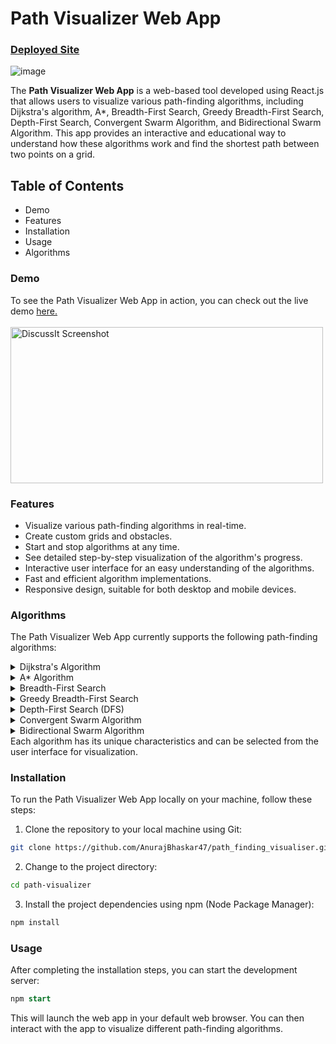# Path Visualizer Web App

### [Deployed Site](https://graphpathvisualiser.netlify.app/) 

![image](https://github.com/AnurajBhaskar47/path_finding_visualiser/assets/97795939/a9023feb-0024-4992-9d4b-77fd246facd9)

The **Path Visualizer Web App** is a web-based tool developed using React.js that allows users to visualize various path-finding algorithms, including Dijkstra's algorithm, A*, Breadth-First Search, Greedy Breadth-First Search, Depth-First Search, Convergent Swarm Algorithm, and Bidirectional Swarm Algorithm. This app provides an interactive and educational way to understand how these algorithms work and find the shortest path between two points on a grid.

## Table of Contents
<ul>
  <li>Demo</li>
  <li>Features</li>
  <li>Installation</li>
  <li>Usage</li>
  <li>Algorithms</li>
</ul>

### Demo
To see the Path Visualizer Web App in action, you can check out the live demo [here.](https://graphpathvisualiser.netlify.app/)
<br><br>
[  <img src="https://github.com/AnurajBhaskar47/path_finding_visualiser/assets/97795939/90e31e6d-dbae-4404-8c61-75eae2e1fe27" width="500" height="250" alt="DiscussIt Screenshot">](https://graphpathvisualiser.netlify.app/)

### Features
<ul>
  <li>Visualize various path-finding algorithms in real-time.</li>
  <li>Create custom grids and obstacles.</li>
  <li>Start and stop algorithms at any time.</li>
  <li>See detailed step-by-step visualization of the algorithm's progress.</li>
  <li>Interactive user interface for an easy understanding of the algorithms.</li>
  <li>Fast and efficient algorithm implementations.</li>
  <li>Responsive design, suitable for both desktop and mobile devices.</li>
</ul>

### Algorithms
The Path Visualizer Web App currently supports the following path-finding algorithms:

<details><summary>Dijkstra's Algorithm</summary> 
     <ul>
      <li>Dijkstra's algorithm is a weighted graph search algorithm that finds the shortest path between a source node and all other nodes in a graph.</li>
      <li>It explores nodes in order of their distance from the source node, guaranteeing the shortest path when all edge weights are non-negative.</li>
    </ul></details>
<details><summary>A* Algorithm</summary> 
    <ul>
      <li>A* is a heuristic-based search algorithm that combines the best features of Dijkstra's algorithm and Greedy Best-First Search.</li>
      <li>It uses a heuristic function to estimate the cost of reaching the destination, allowing it to explore paths that seem the most promising first.</li>
    </ul></details>
<details><summary>Breadth-First Search</summary> 
     <ul>
      <li>BFS is an unweighted graph search algorithm that explores all nodes at a given depth level before moving on to the next level.</li>
      <li>It is guaranteed to find the shortest path in unweighted graphs.</li>
    </ul></details>
<details><summary>Greedy Breadth-First Search</summary>
    <ul>
      <li>Greedy BFS is a variant of BFS where it uses a heuristic to prioritize nodes for exploration.</li>
      <li>Unlike A*, it doesn't consider the total cost to reach a node, making it less optimal for certain scenarios.</li>
    </ul></details>
<details><summary>Depth-First Search (DFS)</summary>
    <ul>
      <li>DFS explores as far down a branch as possible before backtracking.</li>
      <li>It doesn't guarantee the shortest path and may explore long paths before shorter ones.</li>
    </ul></details>
<details><summary>Convergent Swarm Algorithm</summary>
    <ul>
      <li>The Convergent Swarm Algorithm is a swarm-based search algorithm inspired by the behavior of birds and insects.</li>
      <li>It uses a swarm of agents to explore the search space and converge toward the destination.</li>
    </ul></details>
<details><summary>Bidirectional Swarm Algorithm</summary>
    <ul>
      <li>The Bidirectional Swarm Algorithm is an extension of the Convergent Swarm Algorithm.</li>
      <li>It explores the search space from both the source and destination simultaneously, aiming to meet in the middle.</li>
    </ul></details>
Each algorithm has its unique characteristics and can be selected from the user interface for visualization.

### Installation

To run the Path Visualizer Web App locally on your machine, follow these steps:

1. Clone the repository to your local machine using Git:

```bash
git clone https://github.com/AnurajBhaskar47/path_finding_visualiser.git
```

2. Change to the project directory:

```bash
cd path-visualizer
```

3. Install the project dependencies using npm (Node Package Manager):

```bash
npm install
```

### Usage
After completing the installation steps, you can start the development server:

```sql
npm start
```
This will launch the web app in your default web browser. You can then interact with the app to visualize different path-finding algorithms.





